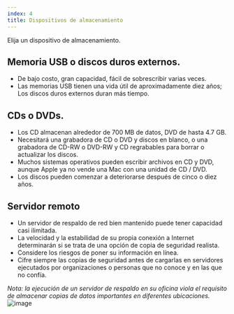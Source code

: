```yaml
---
index: 4
title: Dispositivos de almacenamiento
---
```

Elija un dispositivo de almacenamiento.

## Memoria USB o discos duros externos.

* De bajo costo, gran capacidad, fácil de sobrescribir varias veces.
* Las memorias USB tienen una vida útil de aproximadamente diez años; Los discos duros externos duran más tiempo.

## CDs o DVDs.

* Los CD almacenan alrededor de 700 MB de datos, DVD de hasta 4.7 GB.
* Necesitará una grabadora de CD o DVD y discos en blanco, o una grabadora de CD-RW o DVD-RW y CD regrabables para borrar o actualizar los discos.
* Muchos sistemas operativos pueden escribir archivos en CD y DVD, aunque Apple ya no vende una Mac con una unidad de CD / DVD.
* Los discos pueden comenzar a deteriorarse después de cinco o diez años.

## Servidor remoto

* Un servidor de respaldo de red bien mantenido puede tener capacidad casi ilimitada.
* La velocidad y la estabilidad de su propia conexión a Internet determinarán si se trata de una opción de copia de seguridad realista.
* Considere los riesgos de poner su información en línea.
* Cifre siempre las copias de seguridad antes de cargarlas en servidores ejecutados por organizaciones o personas que no conoce y en las que no confía.

*Nota: la ejecución de un servidor de respaldo en su oficina viola el requisito de almacenar copias de datos importantes en diferentes ubicaciones.*
![image](deleting2.png)